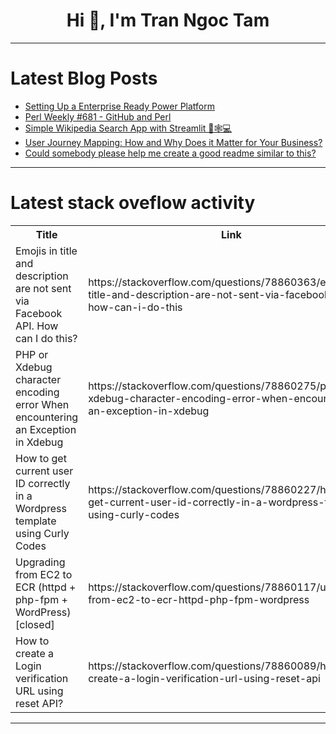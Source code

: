 <h1 align="center">Hi 👋, I'm Tran Ngoc Tam</h1>

---

# Latest Blog Posts 
<!-- BLOG-POST-LIST:START -->
- [Setting Up a Enterprise Ready Power Platform](https://dev.to/wyattdave/setting-up-a-enterprise-ready-power-platform-4pma)
- [Perl Weekly #681 - GitHub and Perl](https://dev.to/szabgab/perl-weekly-681-github-and-perl-5af3)
- [Simple Wikipedia Search App with Streamlit 🐍🕸️💻](https://dev.to/kammarianand/simple-wikipedia-search-app-with-streamlit-537h)
- [User Journey Mapping: How and Why Does it Matter for Your Business?](https://dev.to/pepper_square/user-journey-mapping-how-and-why-does-it-matter-for-your-business-15k9)
- [Could somebody please help me create a good readme similar to this?](https://dev.to/reyanabid123/could-somebody-please-help-me-create-a-good-readme-similar-to-this-4i62)
<!-- BLOG-POST-LIST:END -->

---

# Latest stack oveflow activity
<table>
  <tr><th>Title</th><th>Link</th></tr>
  <!-- STACKOVERFLOW:START --><tr><td>Emojis in title and description are not sent via Facebook API. How can I do this?</td><td>https://stackoverflow.com/questions/78860363/emojis-in-title-and-description-are-not-sent-via-facebook-api-how-can-i-do-this</td></tr><tr><td>PHP or Xdebug character encoding error When encountering an Exception in Xdebug</td><td>https://stackoverflow.com/questions/78860275/php-or-xdebug-character-encoding-error-when-encountering-an-exception-in-xdebug</td></tr><tr><td>How to get current user ID correctly in a Wordpress template using Curly Codes</td><td>https://stackoverflow.com/questions/78860227/how-to-get-current-user-id-correctly-in-a-wordpress-template-using-curly-codes</td></tr><tr><td>Upgrading from EC2 to ECR &lpar;httpd + php-fpm + WordPress&rpar; [closed]</td><td>https://stackoverflow.com/questions/78860117/upgrading-from-ec2-to-ecr-httpd-php-fpm-wordpress</td></tr><tr><td>How to create a Login verification URL using reset API?</td><td>https://stackoverflow.com/questions/78860089/how-to-create-a-login-verification-url-using-reset-api</td></tr><!-- STACKOVERFLOW:END -->
</table>

---


